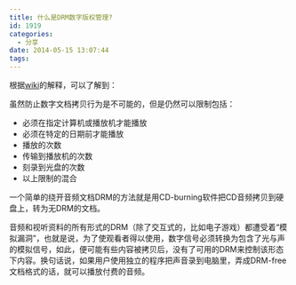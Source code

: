 ```yaml
---
title: 什么是DRM数字版权管理?
id: 1919
categories:
  - 分享
date: 2014-05-15 13:07:44
tags:
---
```


根据[wiki](http://zh.wikipedia.org/zh-cn/%E6%95%B0%E5%AD%97%E7%89%88%E6%9D%83%E7%AE%A1%E7%90%86)的解释，可以了解到：

虽然防止数字文档拷贝行为是不可能的，但是仍然可以限制包括：

*   必须在指定计算机或播放机才能播放
*   必须在特定的日期前才能播放
*   播放的次数
*   传输到播放机的次数
*   刻录到光盘的次数
*   以上限制的混合

一个简单的绕开音频文档DRM的方法就是用CD-burning软件把CD音频拷贝到硬盘上，转为无DRM的文档。

音频和视听资料的所有形式的DRM（除了交互式的，比如电子游戏）都遭受着“模拟漏洞”，也就是说，为了使观看者得以使用，数字信号必须转换为包含了光与声的模拟信号，如此，便可能有些内容被拷贝后，没有了可用的DRM来控制该形态下内容。换句话说，如果用户使用独立的程序把声音录到电脑里，弄成DRM-free文档格式的话，就可以播放付费的音频。